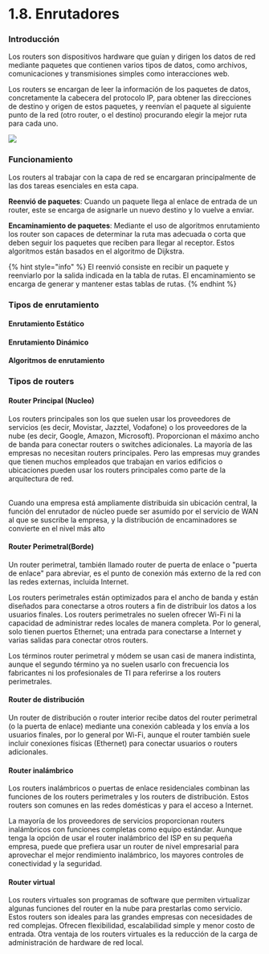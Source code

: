 # 1.8. Enrutadores

### Introducción

Los routers son dispositivos hardware que guían y dirigen los datos de red mediante paquetes que contienen varios tipos de datos, como archivos, comunicaciones y transmisiones simples como interacciones web.

Los routers se encargan de leer la información de los paquetes de datos, concretamente la cabecera del protocolo IP, para obtener las direcciones de destino y origen de estos paquetes, y reenvían el paquete al siguiente punto de la red (otro router, o el destino) procurando elegir la mejor ruta para cada uno.

![](https://upload.wikimedia.org/wikipedia/commons/thumb/d/d6/OSI\_model\_router.png/440px-OSI\_model\_router.png)

### Funcionamiento

Los routers al trabajar con la capa de red se encargaran principalmente de las dos tareas esenciales en esta capa.

**Reenvió de paquetes**: Cuando un paquete llega al enlace de entrada de un router, este se encarga de asignarle un nuevo destino y lo vuelve a enviar.

**Encaminamiento de paquetes**: Mediante el uso de algoritmos enrutamiento los router son capaces de determinar la ruta mas adecuada o corta que deben seguir los paquetes que reciben para llegar al receptor. Estos algoritmos están basados en el algoritmo de Dijkstra.

{% hint style="info" %}
El reenvió consiste en recibir un paquete y reenviarlo por la salida indicada en la tabla de rutas. El encaminamiento se encarga de generar y mantener estas tablas de rutas.
{% endhint %}

### Tipos de enrutamiento

#### Enrutamiento Estático

#### Enrutamiento Dinámico

#### Algoritmos de enrutamiento

### Tipos de routers

#### Router Principal (Nucleo)

Los routers principales son los que suelen usar los proveedores de servicios (es decir, Movistar, Jazztel, Vodafone) o los proveedores de la nube (es decir, Google, Amazon, Microsoft). Proporcionan el máximo ancho de banda para conectar routers o switches adicionales. La mayoría de las empresas no necesitan routers principales. Pero las empresas muy grandes que tienen muchos empleados que trabajan en varios edificios o ubicaciones pueden usar los routers principales como parte de la arquitectura de red.

\
Cuando una empresa está ampliamente distribuida sin ubicación central, la función del enrutador de núcleo puede ser asumido por el servicio de WAN al que se suscribe la empresa, y la distribución de encaminadores se convierte en el nivel más alto

#### Router Perimetral(Borde)

Un router perimetral, también llamado router de puerta de enlace o "puerta de enlace" para abreviar, es el punto de conexión más externo de la red con las redes externas, incluida Internet.

Los routers perimetrales están optimizados para el ancho de banda y están diseñados para conectarse a otros routers a fin de distribuir los datos a los usuarios finales. Los routers perimetrales no suelen ofrecer Wi-Fi ni la capacidad de administrar redes locales de manera completa. Por lo general, solo tienen puertos Ethernet; una entrada para conectarse a Internet y varias salidas para conectar otros routers.

Los términos router perimetral y módem se usan casi de manera indistinta, aunque el segundo término ya no suelen usarlo con frecuencia los fabricantes ni los profesionales de TI para referirse a los routers perimetrales.

#### Router de distribución

Un router de distribución o router interior recibe datos del router perimetral (o la puerta de enlace) mediante una conexión cableada y los envía a los usuarios finales, por lo general por Wi-Fi, aunque el router también suele incluir conexiones físicas (Ethernet) para conectar usuarios o routers adicionales.

#### Router inalámbrico

Los routers inalámbricos o puertas de enlace residenciales combinan las funciones de los routers perimetrales y los routers de distribución. Estos routers son comunes en las redes domésticas y para el acceso a Internet.

La mayoría de los proveedores de servicios proporcionan routers inalámbricos con funciones completas como equipo estándar. Aunque tenga la opción de usar el router inalámbrico del ISP en su pequeña empresa, puede que prefiera usar un router de nivel empresarial para aprovechar el mejor rendimiento inalámbrico, los mayores controles de conectividad y la seguridad.

#### Router virtual

Los routers virtuales son programas de software que permiten virtualizar algunas funciones del router en la nube para prestarlas como servicio. Estos routers son ideales para las grandes empresas con necesidades de red complejas. Ofrecen flexibilidad, escalabilidad simple y menor costo de entrada. Otra ventaja de los routers virtuales es la reducción de la carga de administración de hardware de red local.
